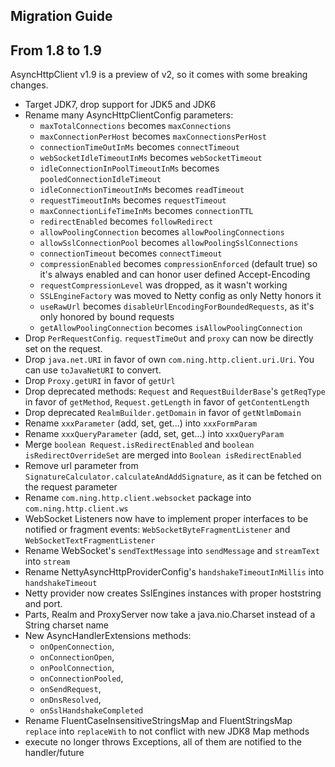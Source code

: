 Migration Guide
---------------

## From 1.8 to 1.9

AsyncHttpClient v1.9 is a preview of v2, so it comes with some breaking changes.

* Target JDK7, drop support for JDK5 and JDK6
* Rename many AsyncHttpClientConfig parameters:
  * `maxTotalConnections` becomes `maxConnections`
  * `maxConnectionPerHost` becomes `maxConnectionsPerHost`
  * `connectionTimeOutInMs` becomes `connectTimeout`
  * `webSocketIdleTimeoutInMs` becomes `webSocketTimeout`
  * `idleConnectionInPoolTimeoutInMs` becomes `pooledConnectionIdleTimeout`
  * `idleConnectionTimeoutInMs` becomes `readTimeout`
  * `requestTimeoutInMs` becomes `requestTimeout`
  * `maxConnectionLifeTimeInMs` becomes `connectionTTL`
  * `redirectEnabled` becomes `followRedirect`
  * `allowPoolingConnection` becomes `allowPoolingConnections`
  * `allowSslConnectionPool` becomes `allowPoolingSslConnections`
  * `connectionTimeout` becomes `connectTimeout`
  * `compressionEnabled` becomes `compressionEnforced` (default true) so it's always enabled and can honor user defined Accept-Encoding
  * `requestCompressionLevel` was dropped, as it wasn't working
  * `SSLEngineFactory` was moved to Netty config as only Netty honors it
  * `useRawUrl` becomes `disableUrlEncodingForBoundedRequests`, as it's only honored by bound requests
  * `getAllowPoolingConnection` becomes `isAllowPoolingConnection`
* Drop `PerRequestConfig`. `requestTimeOut` and `proxy` can now be directly set on the request.
* Drop `java.net.URI` in favor of own `com.ning.http.client.uri.Uri`. You can use `toJavaNetURI` to convert.
* Drop `Proxy.getURI` in favor of `getUrl`
* Drop deprecated methods: `Request` and `RequestBuilderBase`'s `getReqType` in favor of `getMethod`, `Request.getLength` in favor of `getContentLength`
* Drop deprecated `RealmBuilder.getDomain` in favor of `getNtlmDomain`
* Rename `xxxParameter` (add, set, get...) into `xxxFormParam`
* Rename `xxxQueryParameter` (add, set, get...) into `xxxQueryParam`
* Merge `boolean Request.isRedirectEnabled` and `boolean isRedirectOverrideSet` are merged into `Boolean isRedirectEnabled`
* Remove url parameter from `SignatureCalculator.calculateAndAddSignature`, as it can be fetched on the request parameter
* Rename `com.ning.http.client.websocket` package into `com.ning.http.client.ws`
* WebSocket Listeners now have to implement proper interfaces to be notified or fragment events: `WebSocketByteFragmentListener` and `WebSocketTextFragmentListener`
* Rename WebSocket's `sendTextMessage` into `sendMessage` and `streamText` into `stream`
* Rename NettyAsyncHttpProviderConfig's `handshakeTimeoutInMillis` into `handshakeTimeout`
* Netty provider now creates SslEngines instances with proper hoststring and port.
* Parts, Realm and ProxyServer now take a java.nio.Charset instead of a String charset name
* New AsyncHandlerExtensions methods:
  * `onOpenConnection`,
  * `onConnectionOpen`,
  * `onPoolConnection`,
  * `onConnectionPooled`,
  * `onSendRequest`,
  * `onDnsResolved`,
  * `onSslHandshakeCompleted`
* Rename FluentCaseInsensitiveStringsMap and FluentStringsMap `replace` into `replaceWith` to not conflict with new JDK8 Map methods
* execute no longer throws Exceptions, all of them are notified to the handler/future
